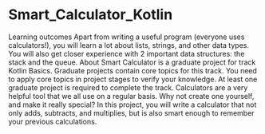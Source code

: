 # Smart_Calculator_Kotlin
Learning outcomes
Apart from writing a useful program (everyone uses calculators!), you will learn a lot about lists, strings, and other data types. You will also get closer experience with 2 important data structures: the stack and the queue.
About
Smart Calculator is a graduate project for track Kotlin Basics.
Graduate projects contain core topics for this track. You need to apply core topics in project stages to verify your knowledge. At least one graduate project is required to complete the track.
Calculators are a very helpful tool that we all use on a regular basis. Why not create one yourself, and make it really special? In this project, you will write a calculator that not only adds, subtracts, and multiplies, but is also smart enough to remember your previous calculations.
